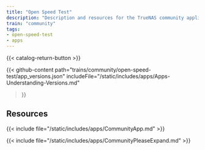 ```yaml
---
title: "Open Speed Test"
description: "Description and resources for the TrueNAS community application called Open Speed Test."
train: "community"
tags:
- open-speed-test
- apps
---
```


{{< catalog-return-button >}}

{{< github-content 
    path="trains/community/open-speed-test/app_versions.json"
	includeFile="/static/includes/apps/Apps-Understanding-Versions.md"
>}}

## Resources

{{< include file="/static/includes/apps/CommunityApp.md" >}}

{{< include file="/static/includes/apps/CommunityPleaseExpand.md" >}}

<!--
<div class="docs-sections">

{{< doc-card title="<appname> Deployments" link="/resources/"
descr="How to deploy and configure the <appname> app." >}}

</div>
-->